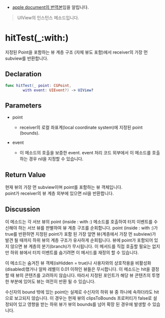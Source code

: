 * [apple document의 번역본](https://developer.apple.com/documentation/uikit/uiview/1622469-hittest)임을 알립니다. 

> UIView의 인스턴스 메소드입니다. 

# hitTest(_:with:)

지정된 Point을 포함하는 뷰 계층 구조 (자체 뷰도 포함)에서 receiver의 가장 먼 subview를 반환합니다.

## Declaration

```swift
func hitTest(_ point: CGPoint, 
        with event: UIEvent?) -> UIView?
```

## Parameters

* point
  * receiver의 로컬 좌표계(local coordinate system)에 지정된 point (bounds).

* event
  * 이 메소드의 호출을 보증한 event. event 처리 코드 외부에서 이 메소드를 호출하는 경우 nil을 지정할 수 있습니다.

## Return Value

현재 뷰의 가장 먼 subview이며 point를 포함하는 뷰 객체입니다.
<br>point가 receiver의 뷰 계층 외부에 있으면 nil을 반환합니다.

## Discussion

이 메소드는 각 서브 뷰의 point (inside : with :) 메소드를 호출하여 터치 이벤트를 수신해야 하는 서브 뷰를 판별하여 뷰 계층 구조를 순회합니다. point (inside : with :)가 true를 반환하면 지정된 point가 포함 된 가장 앞면 뷰(계층에서 가장 먼 subview)가 발견 될 때까지 하위 뷰의 계층 구조가 유사하게 순회됩니다. 뷰에 point가 포함되어 있지 않으면 뷰 계층의 분기(branch)가 무시됩니다. 이 메서드를 직접 호출할 필요는 없지만 하위 뷰에서 터치 이벤트를 숨기려면 이 메서드를 재정의 할 수 있습니다.

이 메소드는 숨겨진 뷰 객체(isHidden = true)나 사용자와의 상호작용을 비활성화(disabled)했거나 알파 레벨이 0.01 이하인 뷰들은 무시합니다. 이 메소드는 hit을 결정할 때 뷰의 콘텐츠를 고려하지 않습니다. 
따라서 지정된 포인트가 해당 뷰 콘텐츠의 투명한 부분에 있어도 뷰는 여전히 반환 될 수 있습니다.

수신자의 bound 밖에 있는 point는 실제로 수신자의 하위 뷰 중 하나에 속하더라도 hit으로 보고되지 않습니다. 이 경우는 현재 뷰의 clipsToBounds 프로퍼티가 false로 설정되어 있고 영향을 받는 하위 뷰가 뷰의 bounds를 넘어 확장 된 경우에 발생할 수 있습니다.
